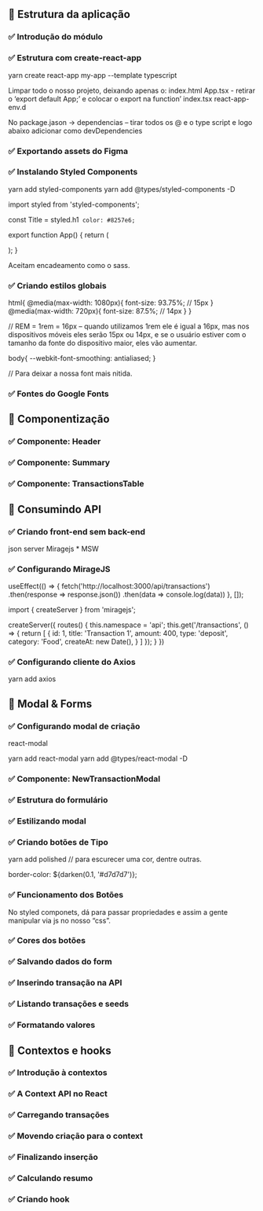 ## 📝 Estrutura da aplicação 

### ✅ Introdução do módulo

### ✅ Estrutura com create-react-app 
yarn create react-app my-app --template typescript 

Limpar todo o nosso projeto, deixando apenas o: 
index.html 
App.tsx - retirar o ‘export default App;’ e colocar o export na function’ 
index.tsx 
react-app-env.d 

No package.jason -> dependencias – tirar todos os @ e o type script e logo abaixo adicionar como devDependencies 

### ✅ Exportando assets do Figma 

### ✅ Instalando Styled Components 
yarn add styled-components 
yarn add @types/styled-components -D 

import styled from 'styled-components'; 

const Title = styled.h1` 
color: #8257e6; 
` 

export function App() { 
return ( 
<div className="App"> 
<Title>Hello Word!</Title> 
</div> 
); 
} 

Aceitam encadeamento como o sass. 

### ✅ Criando estilos globais 
html{ 
@media(max-width: 1080px){ 
font-size: 93.75%; // 15px 
} 
@media(max-width: 720px){ 
font-size: 87.5%; // 14px 
} 
} 

// REM = 1rem = 16px – quando utilizamos 1rem ele é igual a 16px, mas nos dispositivos móveis eles serão 15px ou 14px, e se o usuário estiver com o tamanho da fonte do dispositivo maior, eles vão aumentar. 

body{ 
--webkit-font-smoothing: antialiased; 
} 

// Para deixar a nossa font mais nitida. 

### ✅ Fontes do Google Fonts 

## 📝 Componentização 

### ✅ Componente: Header 

### ✅ Componente: Summary 

### ✅ Componente: TransactionsTable 

## 📝 Consumindo API 

### ✅ Criando front-end sem back-end 
json server 
Miragejs * 
MSW 

### ✅ Configurando MirageJS 
useEffect(() => { 
fetch('http://localhost:3000/api/transactions') 
.then(response => response.json()) 
.then(data => console.log(data)) 
}, []); 

import { createServer } from 'miragejs'; 

createServer({ 
routes() { 
this.namespace = 'api'; 
this.get('/transactions', () => { 
return [ 
{ 
id: 1, 
title: 'Transaction 1', 
amount: 400, 
type: 'deposit', 
category: 'Food', 
createAt: new Date(), 
} 
] 
}); 
} 
}) 

### ✅ Configurando cliente do Axios 
yarn add axios 

## 📝 Modal & Forms 

### ✅ Configurando modal de criação 
react-modal 

yarn add react-modal 
yarn add @types/react-modal -D 

### ✅ Componente: NewTransactionModal 

### ✅ Estrutura do formulário 

### ✅ Estilizando modal 

### ✅ Criando botões de Tipo 
yarn add polished // para escurecer uma cor, dentre outras. 

border-color: ${darken(0.1, '#d7d7d7')}; 

### ✅ Funcionamento dos Botões 
No styled componets, dá para passar propriedades e assim a gente manipular via js no nosso “css”. 

### ✅ Cores dos botões 

### ✅ Salvando dados do form 

### ✅ Inserindo transação na API 

### ✅ Listando transações e seeds 

### ✅ Formatando valores 

## 📝 Contextos e hooks 

### ✅ Introdução à contextos 

### ✅ A Context API no React 

### ✅ Carregando transações 

### ✅ Movendo criação para o context 

### ✅ Finalizando inserção 

### ✅ Calculando resumo 

### ✅ Criando hook 
